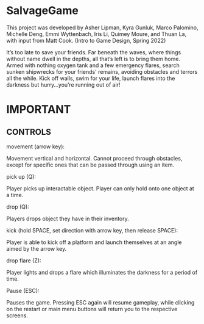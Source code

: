 # SalvageGame

This project was developed by Asher Lipman, Kyra Gunluk, Marco Palomino, Michelle Deng, Emmi Wyttenbach, Iris Li, Quimey Moure, and Thuan La, with input from Matt Cook.
(Intro to Game Design, Spring 2022)


It’s too late to save your friends. Far beneath the waves, where things without name dwell in the depths, all that’s
left is to bring them home. Armed with nothing oxygen tank and a few emergency flares, search sunken shipwrecks for your friends'
remains, avoiding obstacles and terrors all the while. Kick off walls, swim for your life, launch flares into the darkness but hurry…you’re
running out of air!

# IMPORTANT


## CONTROLS

movement (arrow key):

Movement vertical and horizontal. Cannot proceed through obstacles, except for specific ones that can be passed through
using an item.

pick up (Q):

Player picks up interactable object. Player can only hold onto one object at a time.

drop (Q):

Players drops object they have in their inventory.

kick (hold SPACE, set direction with arrow key, then release SPACE):

Player is able to kick off a platform and launch themselves at an angle aimed by the arrow key.

drop flare (Z):

Player lights and drops a flare which illuminates the darkness for a period of time.

Pause (ESC):

Pauses the game. Pressing ESC again will resume gameplay, while clicking on the restart or main menu buttons will return
you to the respective screens.
